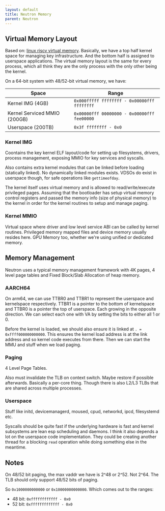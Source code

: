 ```yaml
---
layout: default
title: Neutron Memory
parent: Neutron
---
```


## Virtual Memory Layout

Based on: [linux riscv virtual memory](https://www.kernel.org/doc/html/latest/riscv/vm-layout.html).
Basically, we have a top half kernel space for managing key infrastructure. And the bottom half is assigned to userspace applications. The virtual memory layout is the same for every process, which all think they are the only process with the only other being the kernel.

On a 64-bit system with 48/52-bit virtual memory, we have:

| Space | Range |
| --- | ----------- |
| Kernel IMG (4GB)| `0x000fffff ffffffff - 0x00000fff ffffffff` |
| Kernel Serviced MMIO (200GB) | `0x00000fff 00000000 - 0x00000fff fee00000` |
| Userspace (200TB) | `0x3f ffffffff - 0x0` |

### Kernel IMG

Coontains the key kernel ELF layout/code for setting up filesystems, drivers, process management, exposing MMIO for key services and syscalls.

Also contains extra kernel modules that can be linked before loading (statically linked). No dynamically linked modules exists. VDSOs do exist in userspace though, for safe operations like `gettimeofday`.

The kernel itself uses virtual memory and is allowed to read/write/execute privileged pages. Assuming that the bootloader has setup virtual memory control registers and passed the memory info (size of physical memory) to the kernel in order for the kernel routines to setup and manage paging.

### Kernel MMIO

Virtual space where driver and low level service ABI can be called by kernel routines. Privileged memory mapped files and device memory usually resides here. GPU Memory too, whether we're using unified or dedicated memory.

## Memory Management

Neutron uses a typical memory management framework with 4K pages, 4 level page tables and Fixed Block/Slab Allocation of heap memory.

### AARCH64

On arm64, we can use TTBR0 and TTBR1 to represent the userspace and kernelspace respectively. TTBR1 is a pointer to the bottom of kernelspace and TTBR0 is a pointer the top of userspace. Each growing in the opposite direction. We can select each one with VA by setting the bits to either all 1 or 0.

Before the kernel is loaded, we should also ensure it is linked at `. =  0xffff000000000000`. This ensures the kernel load address is at the link address and so kernel code executes from there. Then we can start the MMU and stuff when we load paging.

### Paging

4 Level Page Tables.

Also must invalidate the TLB on context switch. Maybe restore if possible afterwards. Basically a per-core thing. Though there is also L2/L3 TLBs that are shared across multiple processes.

### Userspace

Stuff like initd, devicemanagerd, moused, cpud, networkd, ipcd, filesystemd etc.

Syscalls should be quite fast if the underlying hardware is fast and kernel subsystems are lean esp scheduling and daemons. I think it also depends a lot on the userspace code implementation. They could be creating another thread for a blocking `read` operation while doing something else in the meantime.

## Notes

On 48/52 bit paging, the max vaddr we have is 2^48 or 2^52. Not 2^64. The TLB should only support 48/52 bits of paging.

So `0x1000000000000` or `0x10000000000000`. Which comes out to the ranges:

- 48 bit: `0xffffffffffff - 0x0`
- 52 bit: `0xfffffffffffff - 0x0`
